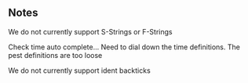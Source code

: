 ## Notes

We do not currently support S-Strings or F-Strings

Check time auto complete... Need to dial down the time definitions. The pest definitions are too loose

We do not currently support ident backticks

